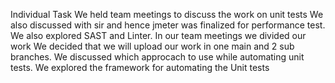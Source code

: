 Individual Task
We held team meetings to discuss the work on unit tests We also discussed with sir and hence jmeter was finalized for performance test. We also explored SAST and Linter. In our team meetings we divided our work We decided that we will upload our work in one main and 2 sub branches. We discussed which approcach to use while automating unit tests. We explored the framework for automating the Unit tests
